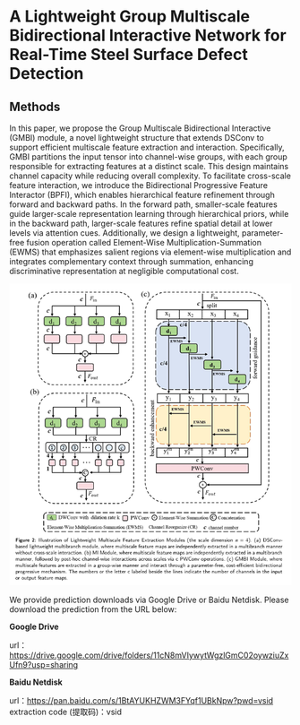 # A Lightweight Group Multiscale Bidirectional Interactive Network for Real-Time Steel Surface Defect Detection
## Methods
In this paper, we propose the Group Multiscale Bidirectional Interactive (GMBI) module, a novel lightweight structure that extends DSConv to support efficient multiscale feature extraction and interaction. Specifically, GMBI partitions the input tensor into channel-wise groups, with each group responsible for extracting features at a distinct scale. This design maintains channel capacity while reducing overall complexity. To facilitate cross-scale feature interaction, we introduce the Bidirectional Progressive Feature Interactor (BPFI), which enables hierarchical feature refinement through forward and backward paths. In the forward path, smaller-scale features guide larger-scale representation learning through hierarchical priors, while in the backward path, larger-scale features refine spatial detail at lower levels via attention cues. Additionally, we design a lightweight, parameter-free fusion operation called Element-Wise Multiplication-Summation (EWMS) that emphasizes salient regions via element-wise multiplication and integrates complementary context through summation, enhancing discriminative representation at negligible computational cost.

![image](figure/GMBI.jpg)

We provide prediction downloads via Google Drive or Baidu Netdisk. Please download the prediction from the URL below:

**Google Drive**

url： https://drive.google.com/drive/folders/11cN8mVIywytWgzlGmC02oywziuZxUfn9?usp=sharing

**Baidu Netdisk**


url：https://pan.baidu.com/s/1BtAYUKHZWM3FYqf1UBkNpw?pwd=vsid extraction code (提取码)：vsid 
